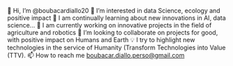 👋 Hi, I’m @boubacardiallo20
👀 I’m interested in data Science, ecology and positive impact
🌱  I am continually learning about new innovations in AI, data science...
🔬 I am currently working on innovative projects in the field of agriculture and robotics
💞️  I’m looking to collaborate on projects for good, with positive impact on Humans and Earth
💡  I try to highlight new technologies in the service of Humanity (Transform Technologies into Value (TTV).
📫  How to reach me boubacar.diallo.perso@gmail.com
